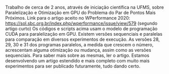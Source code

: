 Trabalho de cerca de 2 anos, através de iniciação científica na UFMS, sobre Paralelização e Otimização em GPU do Problema do Par de Pontos Mais Próximos.
Link para o artigo aceito no WPerformance 2020: https://sol.sbc.org.br/index.php/wperformance/issue/view/579 (segundo artigo curto)
Os códigos e scripts acima usam o modelo de programação CUDA para paralelização em GPU. Existem versões sequenciais e paralelas para comparação em diversos experimentos de execução. 
As versões 28, 29, 30 e 31 dos programas paralelos, a medida que crescem o número, acrescentam alguma otimização ou mudança, assim como as versões sequenciais. Para saber mais sobre as mesmas, ler o artigo. Estamos desenvolvendo um artigo estendido e mais completo com muito mais experimentos para ser publicado futuramente, tudo dando certo.
